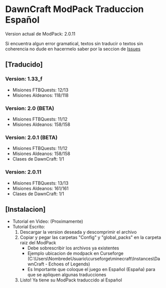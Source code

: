 # DawnCraft ModPack Traduccion Español

Version actual de ModPack: 2.0.11

Si encuentra algun error gramatical, textos sin traducir o textos sin coherencia no dude en hacermelo saber por la seccion de [Issues](https://github.com/Mexes-GM/DawnCraft-Traduccion-ES/issues)

## [Traducido]
### Version: 1.33_f
 - Misiones FTBQuests: 12/13
 - Misiones Aldeanos: 118/118
### Version: 2.0 (BETA)
 - Misiones FTBQuests: 11/12
 - Misiones Aldeanos: 158/158
### Version: 2.0.1 (BETA)
  - Misiones FTBQuests: 11/12
  - Misiones Aldeanos: 158/158
  - Clases de DawnCraft: 1/1
### Version: 2.0.11
  - Misiones FTBQuests: 13/13
  - Misiones Aldeanos: 161/161
  - Clases de DawnCraft: 1/1
## [Instalacion]
 - Tutorial en Video: (Proximamente)
 - Tutorial Escrito:
   1. Descargar la version deseada y descomprimir el archivo
   2. Copiar y pegar las carpetas "Config" y "global_packs" en la carpeta raiz del ModPack
      - Debe sobrescribir los archivos ya existentes
      - Ejemplo ubicacion de modpack en Curseforge (C:\Users\NombredeUsuario\curseforge\minecraft\Instances\DawnCraft - Echoes of Legends)
      - Es Importante que coloque el juego en Español (España) para que se apliquen algunas traducciones
   3. Listo! Ya tiene su ModPack traduccido al Español
